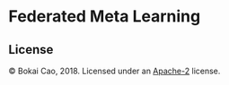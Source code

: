 # Federated Meta Learning

License
-------
© Bokai Cao, 2018. Licensed under an [Apache-2](https://github.com/caobokai/FML/blob/master/LICENSE) license.
